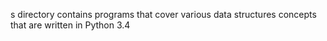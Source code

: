 s directory contains programs that cover various data structures concepts that are written in Python 3.4
